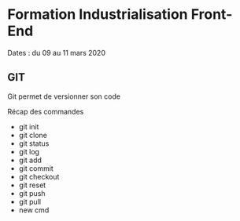 # Formation Industrialisation Front-End

Dates : du 09 au 11 mars 2020

## GIT

Git permet de versionner son code

Récap des commandes

* git init
* git clone
* git status
* git log
* git add
* git commit
* git checkout
* git reset
* git push
* git pull
* new cmd
